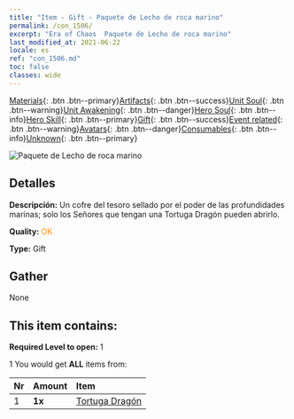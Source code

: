 ```yaml
---
title: "Item - Gift - Paquete de Lecho de roca marino"
permalink: /con_1506/
excerpt: "Era of Chaos  Paquete de Lecho de roca marino"
last_modified_at: 2021-06-22
locale: es
ref: "con_1506.md"
toc: false
classes: wide
---
```

 [Materials](/ItemsES/){: .btn .btn--primary}[Artifacts](/ItemsES/Artifacts/){: .btn .btn--success}[Unit Soul](/ItemsES/UnitSoul/){: .btn .btn--warning}[Unit Awakening](/ItemsES/UnitAwakening/){: .btn .btn--danger}[Hero Soul](/ItemsES/HeroSoul/){: .btn .btn--info}[Hero Skill](/ItemsES/HeroSkill/){: .btn .btn--primary}[Gift](/ItemsES/Gift/){: .btn .btn--success}[Event related](/ItemsES/Events/){: .btn .btn--warning}[Avatars](/ItemsES/Avatars/){: .btn .btn--danger}[Consumables](/ItemsES/Consumables/){: .btn .btn--info}[Unknown](/ItemsES/Unknown/){: .btn .btn--primary}

 ![Paquete de Lecho de roca marino](/images/t/i_907120.png)

## Detalles
 **Descripción:** Un cofre del tesoro sellado por el poder de las profundidades marinas; solo los Señores que tengan una Tortuga Dragón pueden abrirlo.

 **Quality:** <span style="color: #FF8C00">OK</span>

 **Type:** Gift

## Gather

  None

## This item contains:

 **Required Level to open:** 1

 1 You would get **ALL** items  from:

  | Nr | Amount |     Item    |
  |:---|:-------|:------------|
  | 1 |  **1x** | [Tortuga Dragón](/ItemsES/unt_278/) |  | 
